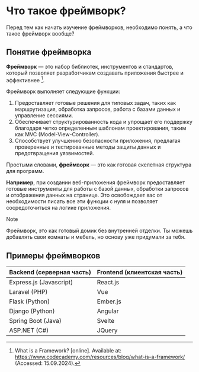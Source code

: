 # Что такое фреймворк?

Перед тем как начать изучение фреймворков, необходимо понять, а что такое фреймворк вообще?

## Понятие фреймворка

**Фреймворк** — это набор библиотек, инструментов и стандартов, который позволяет разработчикам создавать приложения быстрее и эффективнее [^1].

Фреймворк выполняет следующие функции:

1. Предоставляет готовые решения для типовых задач, таких как маршрутизация, обработка запросов, работа с базами данных и управление сессиями.
2. Обеспечивает структурированность кода и упрощает его поддержку благодаря четко определенным шаблонам проектирования, таким как MVC (Model-View-Controller).
3. Способствует улучшению безопасности приложения, предлагая проверенные и тестированные методы защиты данных и предотвращения уязвимостей.

Простыми словами, **фреймворк** — это как готовая скелетная структура для программ.

**Например**, при создании веб-приложения фреймворк предоставляет готовые инструменты для работы с базой данных, обработки запросов и отображения данных на странице. Это освобождает вас от необходимости писать все эти функции с нуля и позволяет сосредоточиться на логике приложения.

> [!NOTE]
> Фреймворк, это как готовый домик без внутренней отделки. Ты можешь добавлять свои комнаты и мебель, но основу уже придумали за тебя.

## Примеры фреймворков

| Backend (серверная часть) | Frontend (клиентская часть) |
| ------------------------- | --------------------------- |
| Express.js (Javascript)   | React.js                    |
| Laravel (PHP)             | Vue                         |
| Flask (Python)            | Ember.js                    |
| Django (Python)           | Angular                     |
| Spring Boot (Java)        | Svelte                      |
| ASP.NET (C#)              | JQuery                      |

[^1]: What is a Framework? [online]. Available at: https://www.codecademy.com/resources/blog/what-is-a-framework/ (Accessed: 15.09.2024).
